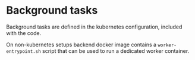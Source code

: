 # Background tasks

Background tasks are defined in the kubernetes configuration, included with the code.

On non-kubernetes setups backend docker image contains a `worker-entrypoint.sh` script that can be used to run a dedicated worker container.

